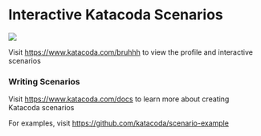 # Interactive Katacoda Scenarios

[![](http://shields.katacoda.com/katacoda/bruhhh/count.svg)](https://www.katacoda.com/bruhhh "Get your profile on Katacoda.com")

Visit https://www.katacoda.com/bruhhh to view the profile and interactive scenarios

### Writing Scenarios
Visit https://www.katacoda.com/docs to learn more about creating Katacoda scenarios

For examples, visit https://github.com/katacoda/scenario-example
